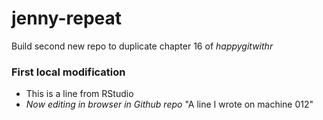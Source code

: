 # jenny-repeat
Build second new repo to duplicate chapter 16 of *happygitwithr*

### First local modification

* This is a line from RStudio 
* _Now editing in browser in Github repo_
"A line I wrote on machine 012" 
